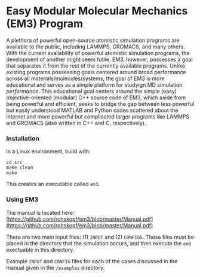 # Easy Modular Molecular Mechanics (EM3) Program

A plethora of powerful open-source atomistic simulation programs are available to the public, including LAMMPS, GROMACS, and many others. With the current availability of powerful atomistic simulation programs, the development of another might seem futile. EM3, however, possesses a goal that separates it from the rest of the currently available programs. Unlike existing programs possessing goals centered around broad performance across all materials/molecules/systems, the goal of EM3 is more educational and serves as a simple platform for studyign MD simulation *performance*. This educational goal centers around the simple (easy) objective-oriented (modular) C++ source code of EM3, which aside from being powerful and efficient, seeks to bridge the gap between less powerful but easily understood MATLAB and Python codes scattered about the internet and more powerful but complicated larger programs like LAMMPS and GROMACS (also written in C++ and C, respectively). 

### Installation

In a Linux environment, build with:

    cd src
    make clean
    make

This creates an executable called `em3`.

### Using EM3

The manual is located here: [https://github.com/rohskopf/em3/blob/master/Manual.pdf](https://github.com/rohskopf/em3/blob/master/Manual.pdf)

There are two main input files: (1) `INPUT` and (2) `CONFIGS`. These files must be placed in the directory that the simulation occurs, and then execute the `em3` exectuable in this directory.

Example `INPUT` and `CONFIG` files for each of the cases discussed in the manual given in the 
`/examples` directory. 
